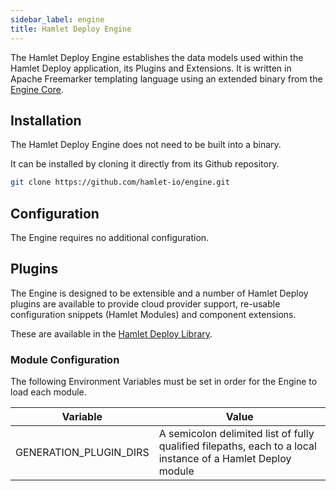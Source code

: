 ```yaml
---
sidebar_label: engine
title: Hamlet Deploy Engine
---
```

The Hamlet Deploy Engine establishes the data models used within the Hamlet Deploy application, its Plugins and Extensions. It is written in Apache Freemarker templating language using an extended binary from the [Engine Core](./engine_core).

## Installation

The Hamlet Deploy Engine does not need to be built into a binary.

It can be installed by cloning it directly from its Github repository.

```bash
git clone https://github.com/hamlet-io/engine.git
```

## Configuration

The Engine requires no additional configuration.

## Plugins

The Engine is designed to be extensible and a number of Hamlet Deploy plugins are available to provide cloud provider support, re-usable configuration snippets (Hamlet Modules) and component extensions.

These are available in the [Hamlet Deploy Library](https://github.com/hamlet-io/hamlet-library).

### Module Configuration

The following Environment Variables must be set in order for the Engine to load each module.

| Variable                | Value                                                                                                       |
|-------------------------|-------------------------------------------------------------------------------------------------------------|
| GENERATION_PLUGIN_DIRS  | A semicolon delimited list of fully qualified filepaths, each to a local instance of a Hamlet Deploy module |
